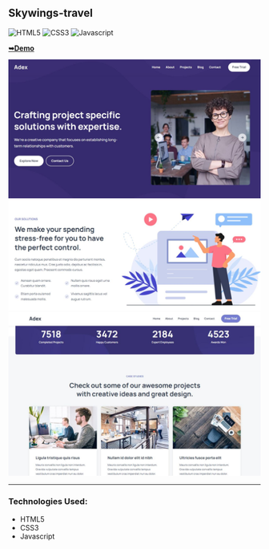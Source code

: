 ## Skywings-travel

![HTML5](https://img.shields.io/badge/html5-%2320232a.svg?style=for-the-badge&logo=html5&logoColor=%2361DAFB)
![CSS3](https://img.shields.io/badge/css3-%231572B6.svg?style=for-the-badge&logo=css3&logoColor=white)
![Javascript](https://img.shields.io/badge/javascript-%23323330.svg?style=for-the-badge&logo=react&logoColor=%23F7DF1E)

<a href="https://juliadooby.github.io/Skywings-travel/"><strong>➥Demo</strong></a>

<div align="center"><img src="https://github.com/juliaDooby/Adex-Creative-agency/blob/main/Adex_1.JPG" width="100%" height="20%"></img></div>
<div align="center"><img src="https://github.com/juliaDooby/Adex-Creative-agency/blob/main/Adex_2.JPG" width="100%" height="20%"></img></div>
<div align="center"><img src="https://github.com/juliaDooby/Adex-Creative-agency/blob/main/Adex_3.JPG" width="100%" height="20%"></img></div>

---

### Technologies Used:

* HTML5
* CSS3
* Javascript 
